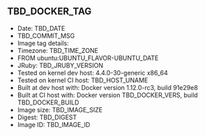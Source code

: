 ## TBD_DOCKER_TAG
 + Date: TBD_DATE
 + TBD_COMMIT_MSG
 + Image tag details:
  + Timezone: TBD_TIME_ZONE
  + FROM ubuntu:UBUNTU_FLAVOR-UBUNTU_DATE
  + JRuby: TBD_JRUBY_VERSION
  + Tested on kernel dev host: 4.4.0-30-generic x86_64
  + Tested on kernel CI  host: TBD_HOST_UNAME
  + Built at dev host with: Docker version 1.12.0-rc3, build 91e29e8
  + Built at CI  host with: Docker version TBD_DOCKER_VERS, build TBD_DOCKER_BUILD
  + Image size: TBD_IMAGE_SIZE
  + Digest: TBD_DIGEST
  + Image ID: TBD_IMAGE_ID

